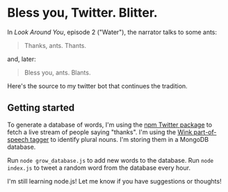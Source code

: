 # Bless you, Twitter. Blitter.

In *Look Around You*, episode 2 ("Water"), the narrator talks to some ants:

> Thanks, ants. Thants.

and, later:

> Bless you, ants. Blants.

Here's the source to my twitter bot that continues the tradition.

## Getting started

To generate a database of words, I'm using the [npm Twitter package](https://www.npmjs.com/package/twitter) to fetch a live stream of people saying "thanks". I'm using the [Wink part-of-speech tagger](https://www.npmjs.com/package/wink-pos-tagger) to identify plural nouns. I'm storing them in a MongoDB database.

Run `node grow_database.js` to add new words to the database. Run `node index.js` to tweet a random word from the database every hour.

I'm still learning node.js! Let me know if you have suggestions or thoughts!
